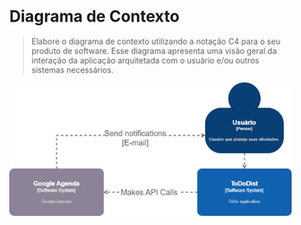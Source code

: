 # Diagrama de Contexto

> Elabore o diagrama de contexto utilizando a notação C4 para o seu produto de software. Esse diagrama apresenta uma visão geral da interação da aplicação arquitetada com o usuário e/ou outros sistemas necessários.  

![Diagrama de Contexto do ToDoDist](figuras/diagrama-de-contexto.png)